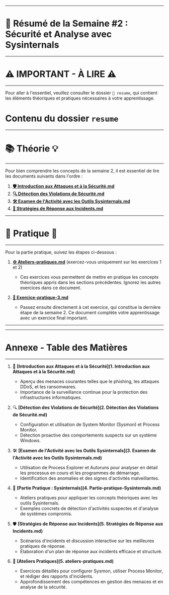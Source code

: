 
---

# 📝 Résumé de la Semaine #2 : Sécurité et Analyse avec Sysinternals

----------

# ⚠️ **IMPORTANT - À LIRE** ⚠️

--------

Pour aller à l'essentiel, veuillez consulter le dossier `📂 resume`, qui contient les éléments théoriques et pratiques nécessaires à votre apprentissage.

# Contenu du dossier `resume`

---

# 📚 **Théorie** 💡

----

Pour bien comprendre les concepts de la semaine 2, il est essentiel de lire les documents suivants dans l'ordre :

1. **[🛡️ Introduction aux Attaques et à la Sécurité.md](https://github.com/hrhouma1/SecuriteInfrastructure/blob/main/semaine2/resume/1.%20Introduction%20aux%20Attaques%20et%20%C3%A0%20la%20S%C3%A9curite.md)**  
2. **[🔍 Détection des Violations de Sécurité.md](https://github.com/hrhouma1/SecuriteInfrastructure/blob/main/semaine2/resume/2.%20D%C3%A9tection%20des%20Violations%20de%20S%C3%A9curit%C3%A9.md)**  
3. **[🛠️ Examen de l'Activité avec les Outils Sysinternals.md](./resume/Examen%20de%20l'Activité%20avec%20les%20Outils%20Sysinternals.md)**  
4. **[🚨 Stratégies de Réponse aux Incidents.md](./resume/Stratégies%20de%20Réponse%20aux%20Incidents.md)**  

---

# 🧪 **Pratique** 🔧

---

Pour la partie pratique, suivez les étapes ci-dessous :

1. **[⚙️ Ateliers-pratiques.md](./resume/Ateliers-pratiques.md)** (exercez-vous uniquement sur les exercices 1 et 2)  
   - Ces exercices vous permettent de mettre en pratique les concepts théoriques appris dans les sections précédentes. Ignorez les autres exercices dans ce document.

2. **[🎯 Exercice-pratique-3.md](./resume/Exercice-pratique-3.md)**  
   - Passez ensuite directement à cet exercice, qui constitue la dernière étape de la semaine 2. Ce document complète votre apprentissage avec un exercice final important.

---



-------
# Annexe - Table des Matières
--------

1. 📖 **[Introduction aux Attaques et à la Sécurité](1. Introduction aux Attaques et à la Sécurité.md)**
   - Aperçu des menaces courantes telles que le phishing, les attaques DDoS, et les ransomwares.
   - Importance de la surveillance continue pour la protection des infrastructures informatiques.

2. 🔍 **[Détection des Violations de Sécurité](2. Détection des Violations de Sécurité.md)**
   - Configuration et utilisation de System Monitor (Sysmon) et Process Monitor.
   - Détection proactive des comportements suspects sur un système Windows.

3. 🛠️ **[Examen de l'Activité avec les Outils Sysinternals](3. Examen de l'Activité avec les Outils Sysinternals.md)**
   - Utilisation de Process Explorer et Autoruns pour analyser en détail les processus en cours et les programmes de démarrage.
   - Identification des anomalies et des signes d'activités malveillantes.

4. 🚀 **[Partie Pratique : Sysinternals](4. Partie-pratique-Sysinternals.md)**
   - Ateliers pratiques pour appliquer les concepts théoriques avec les outils Sysinternals.
   - Exemples concrets de détection d'activités suspectes et d'analyse de systèmes compromis.

5. 🛡️ **[Stratégies de Réponse aux Incidents](5. Stratégies de Réponse aux Incidents.md)**
   - Scénarios d'incidents et discussion interactive sur les meilleures pratiques de réponse.
   - Élaboration d'un plan de réponse aux incidents efficace et structuré.

6. 🎯 **[Ateliers Pratiques](5. ateliers-pratiques.md)**
   - Exercices détaillés pour configurer Sysmon, utiliser Process Monitor, et rédiger des rapports d'incidents.
   - Approfondissement des compétences en gestion des menaces et en analyse de la sécurité.
